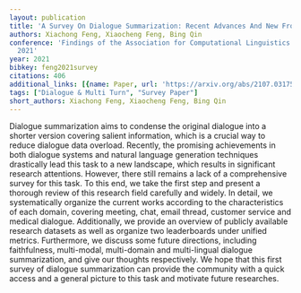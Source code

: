 ```yaml
---
layout: publication
title: 'A Survey On Dialogue Summarization: Recent Advances And New Frontiers'
authors: Xiachong Feng, Xiaocheng Feng, Bing Qin
conference: 'Findings of the Association for Computational Linguistics: ACL-IJCNLP
  2021'
year: 2021
bibkey: feng2021survey
citations: 406
additional_links: [{name: Paper, url: 'https://arxiv.org/abs/2107.03175'}]
tags: ["Dialogue & Multi Turn", "Survey Paper"]
short_authors: Xiachong Feng, Xiaocheng Feng, Bing Qin
---
```

Dialogue summarization aims to condense the original dialogue into a shorter
version covering salient information, which is a crucial way to reduce dialogue
data overload. Recently, the promising achievements in both dialogue systems
and natural language generation techniques drastically lead this task to a new
landscape, which results in significant research attentions. However, there
still remains a lack of a comprehensive survey for this task. To this end, we
take the first step and present a thorough review of this research field
carefully and widely. In detail, we systematically organize the current works
according to the characteristics of each domain, covering meeting, chat, email
thread, customer service and medical dialogue. Additionally, we provide an
overview of publicly available research datasets as well as organize two
leaderboards under unified metrics. Furthermore, we discuss some future
directions, including faithfulness, multi-modal, multi-domain and multi-lingual
dialogue summarization, and give our thoughts respectively. We hope that this
first survey of dialogue summarization can provide the community with a quick
access and a general picture to this task and motivate future researches.